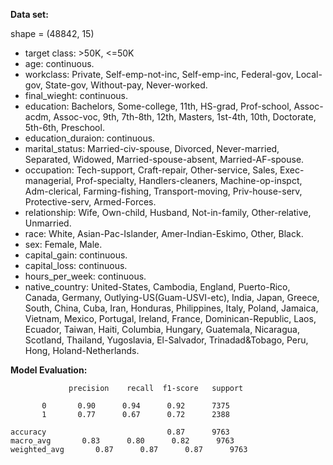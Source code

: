 **Data set:** 

shape = (48842, 15)
- target class: >50K, <=50K
- age: continuous.
- workclass: Private, Self-emp-not-inc, Self-emp-inc, Federal-gov, Local-gov, State-gov, Without-pay, Never-worked.
- final_wieght: continuous.
- education: Bachelors, Some-college, 11th, HS-grad, Prof-school, Assoc-acdm, Assoc-voc, 9th, 7th-8th, 12th, Masters, 1st-4th, 10th, Doctorate, 5th-6th, Preschool.
- education_duraion: continuous.
- marital_status: Married-civ-spouse, Divorced, Never-married, Separated, Widowed, Married-spouse-absent, Married-AF-spouse.
- occupation: Tech-support, Craft-repair, Other-service, Sales, Exec-managerial, Prof-specialty, Handlers-cleaners, Machine-op-inspct, Adm-clerical, Farming-fishing, Transport-moving, Priv-house-serv, Protective-serv, Armed-Forces.
- relationship: Wife, Own-child, Husband, Not-in-family, Other-relative, Unmarried.
- race: White, Asian-Pac-Islander, Amer-Indian-Eskimo, Other, Black.
- sex: Female, Male.
- capital_gain: continuous.
- capital_loss: continuous.
- hours_per_week: continuous.
- native_country: United-States, Cambodia, England, Puerto-Rico, Canada, Germany, Outlying-US(Guam-USVI-etc), India, Japan, Greece, South, China, Cuba, Iran, Honduras, Philippines, Italy, Poland, Jamaica, Vietnam, Mexico, Portugal, Ireland, France, Dominican-Republic, Laos, Ecuador, Taiwan, Haiti, Columbia, Hungary, Guatemala, Nicaragua, Scotland, Thailand, Yugoslavia, El-Salvador, Trinadad&Tobago, Peru, Hong, Holand-Netherlands.

**Model Evaluation:**

                 precision    recall  f1-score   support
        
           0       0.90      0.94      0.92      7375
           1       0.77      0.67      0.72      2388

    accuracy                           0.87      9763
    macro_avg       0.83      0.80      0.82      9763
    weighted_avg       0.87      0.87      0.87      9763

